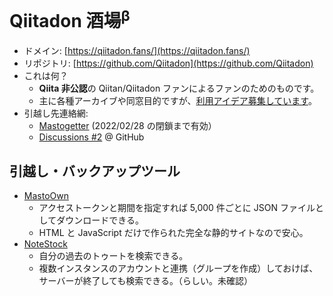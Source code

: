 # Qiitadon 酒場<sup>β</sup>

- ドメイン: [https://qiitadon.fans/](https://qiitadon.fans/)
- リポジトリ: [https://github.com/Qiitadon](https://github.com/Qiitadon)
- これは何？
  - **Qiita 非公認**の Qiitan/Qiitadon ファンによるファンのためのものです。
  - 主に各種アーカイブや同窓目的ですが、[利用アイデア募集しています](https://github.com/Qiitadon/qiitadon.github.com/discussions/1)。
- 引越し先連絡網:
  - [Mastogetter](https://qithub-bot.github.io/mastogetter/p.html?i=https://qiitadon.com&t=6evqu_43j7wrk,6evqw_3ew707q,6evr0_2vi6cnz,6evr2_2pknv4j,6evr6_7l3q53,6evr7_32k76vb,6evr9_188h44d,6evra_o1n75n,6evrb_1fbme25,6evrb_7oj1he,6evrd_3c5r0e,6evre_3bbn23q,6evrf_15ryxw8,6evrj_1rwcd1x,6evrp_2qik6yi,6evrv_26upte6,6evs0_6ftq02,6evs0_3py6oui,6evs6_10wafkk,6evsa_123h942,6evsk_4dosjfs,6evtd_1zj8ix6,6evto_3sz2t75,6evsk_4dosjfs,6ew9y_3ddyxjc,6ew5e_r0uo32,6evxv_32bon2w,6ew9s_42g9qzt,6ew8n_2kwpddu,6ez7z_3e31xf3,6ez86_39rd3r,6ezu6_pp69qg) (2022/02/28 の閉鎖まで有効）
  -  [Discussions #2](https://github.com/Qiitadon/qiitadon.github.com/discussions/2) @ GitHub

## 引越し・バックアップツール

- [MastoOwn](https://hidao80.github.io/MastoOwn/)
  - アクセストークンと期間を指定すれば 5,000 件ごとに JSON ファイルとしてダウンロードできる。
  - HTML と JavaScript だけで作られた完全な静的サイトなので安心。
- [NoteStock](https://notestock.osa-p.net/)
  - 自分の過去のトゥートを検索できる。
  - 複数インスタンスのアカウントと連携（グループを作成）しておけば、サーバーが終了しても検索できる。（らしい。未確認）
